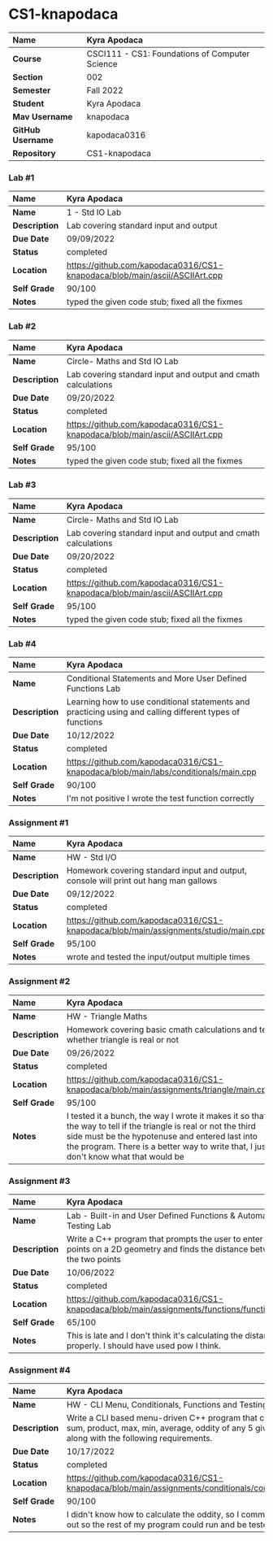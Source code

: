 # CS1-knapodaca
| Name | Kyra Apodaca |
|:---|:---|
| **Course** | CSCI111 - CS1: Foundations of Computer Science |
| **Section** | 002 |
| **Semester** | Fall 2022 |
| **Student** | Kyra Apodaca |
| **Mav Username**            | knapodaca |
| **GitHub Username**         | kapodaca0316 |
| **Repository**          | CS1-knapodaca |

### Lab #1

| **Name** | Kyra Apodaca|
|:---|:---|
| **Name** | 1 - Std IO Lab |
| **Description** | Lab covering standard input and output |
| **Due Date** | 09/09/2022 |
| **Status** | completed |
| **Location** | https://github.com/kapodaca0316/CS1-knapodaca/blob/main/ascii/ASCIIArt.cpp |
| **Self Grade** | 90/100 |
| **Notes** | typed the given code stub; fixed all the fixmes |

### Lab #2

| **Name** | Kyra Apodaca|
|:---|:---|
| **Name** | Circle- Maths and Std IO Lab |
| **Description** | Lab covering standard input and output and cmath calculations |
| **Due Date** | 09/20/2022 |
| **Status** | completed |
| **Location** | https://github.com/kapodaca0316/CS1-knapodaca/blob/main/ascii/ASCIIArt.cpp |
| **Self Grade** | 95/100 |
| **Notes** | typed the given code stub; fixed all the fixmes |

### Lab #3

| **Name** | Kyra Apodaca|
|:---|:---|
| **Name** | Circle- Maths and Std IO Lab |
| **Description** | Lab covering standard input and output and cmath calculations |
| **Due Date** | 09/20/2022 |
| **Status** | completed |
| **Location** | https://github.com/kapodaca0316/CS1-knapodaca/blob/main/ascii/ASCIIArt.cpp |
| **Self Grade** | 95/100 |
| **Notes** | typed the given code stub; fixed all the fixmes |

### Lab #4

| **Name** | Kyra Apodaca|
|:---|:---|
| **Name** | Conditional Statements and More User Defined Functions Lab |
| **Description** | Learning how to use conditional statements and practicing using and calling different types of functions |
| **Due Date** | 10/12/2022 |
| **Status** | completed |
| **Location** | https://github.com/kapodaca0316/CS1-knapodaca/blob/main/labs/conditionals/main.cpp |
| **Self Grade** | 90/100 |
| **Notes** | I'm not positive I wrote the test function correctly |

### Assignment #1

| **Name** | Kyra Apodaca|
|:---|:---|
| **Name** | HW - Std I/O |
| **Description** | Homework covering standard input and output, console will print out hang man gallows |
| **Due Date** | 09/12/2022 |
| **Status** | completed |
| **Location** | https://github.com/kapodaca0316/CS1-knapodaca/blob/main/assignments/studio/main.cpp |
| **Self Grade** | 95/100 |
| **Notes** | wrote and tested the input/output multiple times |

### Assignment #2

| **Name** | Kyra Apodaca|
|:---|:---|
| **Name** | HW - Triangle Maths |
| **Description** | Homework covering basic cmath calculations and tell whether triangle is real or not |
| **Due Date** | 09/26/2022 |
| **Status** | completed |
| **Location** | https://github.com/kapodaca0316/CS1-knapodaca/blob/main/assignments/triangle/main.cpp |
| **Self Grade** | 95/100 |
| **Notes** | I tested it a bunch, the way I wrote it makes it so that the way to tell if the triangle is real or not the third side must be the hypotenuse and entered last into the program. There is a better way to write that, I just don't know what that would be |

### Assignment #3

| **Name** | Kyra Apodaca|
|:---|:---|
| **Name** | Lab - Built-in and User Defined Functions & Automated Testing Lab |
| **Description** | Write a C++ program that prompts the user to enter two points on a 2D geometry and finds the distance between the two points |
| **Due Date** | 10/06/2022 |
| **Status** | completed |
| **Location** | https://github.com/kapodaca0316/CS1-knapodaca/blob/main/assignments/functions/functions.cpp |
| **Self Grade** | 65/100 |
| **Notes** | This is late and I don't think it's calculating the distance properly. I should have used pow I think. |

### Assignment #4

| **Name** | Kyra Apodaca|
|:---|:---|
| **Name** | HW - CLI Menu, Conditionals, Functions and Testing |
| **Description** | Write a CLI based menu-driven C++ program that computes sum, product, max, min, average, oddity of any 5 given numbers along with the following requirements. |
| **Due Date** | 10/17/2022 |
| **Status** | completed |
| **Location** | https://github.com/kapodaca0316/CS1-knapodaca/blob/main/assignments/conditionals/conditional.cpp |
| **Self Grade** | 90/100 |
| **Notes** | I didn't know how to calculate the oddity, so I commented that out so the rest of my program could run and be tested. |